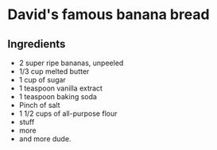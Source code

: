 # David's famous banana bread

## Ingredients

- 2 super ripe bananas, unpeeled
- 1/3 cup melted butter
- 1 cup of sugar
- 1 teaspoon vanilla extract
- 1 teaspoon baking soda
- Pinch of salt
- 1 1/2 cups of all-purpose flour
- stuff
- more
- and more dude.
